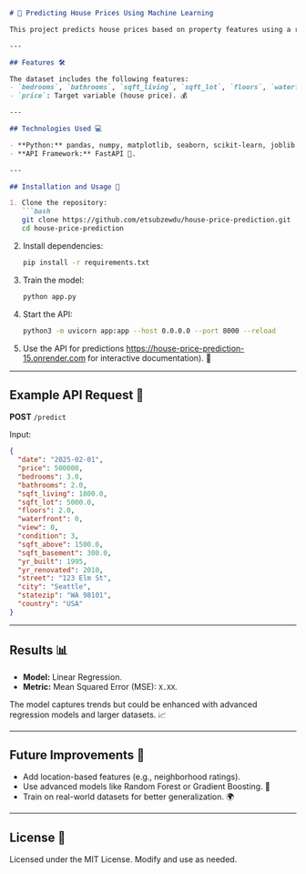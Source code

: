 

```markdown
# 🏡 Predicting House Prices Using Machine Learning

This project predicts house prices based on property features using a regression model. It includes data preprocessing, exploratory data analysis (EDA), model training, evaluation, and deployment via FastAPI for real-time predictions. 🌟

---

## Features 🛠️

The dataset includes the following features:  
- `bedrooms`, `bathrooms`, `sqft_living`, `sqft_lot`, `floors`, `waterfront`, `view`, `condition`, `sqft_above`, `sqft_basement`, `yr_built`, `yr_renovated` (numerical features).  
- `price`: Target variable (house price). 💰

---

## Technologies Used 💻

- **Python:** pandas, numpy, matplotlib, seaborn, scikit-learn, joblib.  
- **API Framework:** FastAPI 🚀.  

---

## Installation and Usage 📝

1. Clone the repository:  
   ```bash
   git clone https://github.com/etsubzewdu/house-price-prediction.git
   cd house-price-prediction
   ```

2. Install dependencies:  
   ```bash
   pip install -r requirements.txt
   ```

3. Train the model:  
   ```bash
   python app.py
   ```

4. Start the API:  
   ```bash
   python3 -m uvicorn app:app --host 0.0.0.0 --port 8000 --reload
   ```

5. Use the API for predictions https://house-price-prediction-15.onrender.com for interactive documentation). 📜

---

## Example API Request 📡

**POST** `/predict`  

Input:  
```json
{
  "date": "2025-02-01",
  "price": 500000,
  "bedrooms": 3.0,
  "bathrooms": 2.0,
  "sqft_living": 1800.0,
  "sqft_lot": 5000.0,
  "floors": 2.0,
  "waterfront": 0,
  "view": 0,
  "condition": 3,
  "sqft_above": 1500.0,
  "sqft_basement": 300.0,
  "yr_built": 1995,
  "yr_renovated": 2010,
  "street": "123 Elm St",
  "city": "Seattle",
  "statezip": "WA 98101",
  "country": "USA"
}
```



---

## Results 📊

- **Model:** Linear Regression.  
- **Metric:** Mean Squared Error (MSE): `X.XX`.  

The model captures trends but could be enhanced with advanced regression models and larger datasets. 📈

---

## Future Improvements 🚧

- Add location-based features (e.g., neighborhood ratings).  
- Use advanced models like Random Forest or Gradient Boosting. 🌲  
- Train on real-world datasets for better generalization. 🌍

---

## License 📝

Licensed under the MIT License. Modify and use as needed.  
```

